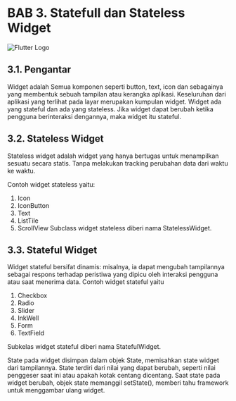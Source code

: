 # BAB 3. Statefull dan Stateless Widget
![Flutter Logo](https://raharja.ac.id/wp-content/uploads/2020/11/Flutter-Cover.png)
## 3.1. Pengantar
Widget adalah Semua komponen seperti button, text, icon dan sebagainya yang membentuk sebuah tampilan atau kerangka aplikasi. Keseluruhan dari aplikasi yang terlihat pada layar merupakan kumpulan widget.
Widget ada yang stateful dan ada yang stateless. Jika widget dapat berubah ketika pengguna berinteraksi dengannya, maka widget itu stateful.
## 3.2. Stateless Widget
Stateless widget adalah widget yang hanya bertugas untuk menampilkan sesuatu secara statis. Tanpa melakukan tracking perubahan data dari waktu ke waktu.

Contoh widget stateless yaitu:
1. Icon
2. IconButton
3. Text
4. ListTile
5. ScrollView
Subclass widget stateless diberi nama StatelessWidget.
## 3.3. Stateful Widget
Widget stateful bersifat dinamis: misalnya, ia dapat mengubah tampilannya sebagai respons terhadap peristiwa yang dipicu oleh interaksi pengguna atau saat menerima data. 
Contoh widget stateful yaitu
1. Checkbox
2. Radio
3. Slider
4. InkWell
5. Form
6. TextField

Subkelas widget stateful diberi nama StatefulWidget.

State pada widget disimpan dalam objek State, memisahkan state widget dari tampilannya. State terdiri dari nilai yang dapat berubah, seperti nilai penggeser saat ini atau apakah kotak centang dicentang. Saat state pada widget berubah, objek state memanggil setState(), memberi tahu framework untuk menggambar ulang widget.
